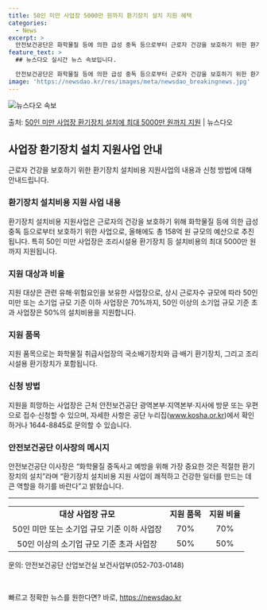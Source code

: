 ```yaml
---
title: 50인 미만 사업장 5000만 원까지 환기장치 설치 지원 혜택
categories:
  - News
excerpt: >
  안전보건공단은 화학물질 등에 의한 급성 중독 등으로부터 근로자 건강을 보호하기 위한 환기장치 설치비용 지원사…
feature_text: >
  ## 뉴스다오 실시간 뉴스 속보입니다.

  안전보건공단은 화학물질 등에 의한 급성 중독 등으로부터 근로자 건강을 보호하기 위한 환기장치 설치비용 지원사…
image: 'https://newsdao.kr/res/images/meta/newsdao_breakingnews.jpg'
---
```


![뉴스다오 속보](https://newsdao.kr/res/images/meta/newsdao_breakingnews.jpg)

<p>출처: <a href="https://newsdao.kr/3144" rel="dofollow">50인 미만 사업장 환기장치 설치에 최대 5000만 원까지 지원</a> | 뉴스다오</p>

<h2>사업장 환기장치 설치 지원사업 안내</h2>
<p data-ke-size="size16">근로자 건강을 보호하기 위한 환기장치 설치비용 지원사업의 내용과 신청 방법에 대해 안내드립니다.</p>

<h3>환기장치 설치비용 지원 사업 내용</h3>
<p data-ke-size="size16">환기장치 설치비용 지원사업은 근로자의 건강을 보호하기 위해 화학물질 등에 의한 급성 중독 등으로부터 보호하기 위한 사업으로, 올해에도 총 158억 원 규모의 예산으로 추진됩니다. 특히 50인 미만 사업장은 조리시설용 환기장치 등 설치비용의 최대 5000만 원까지 지원됩니다.</p>

<h3>지원 대상과 비율</h3>
<p data-ke-size="size16">지원 대상은 관련 유해·위험요인을 보유한 사업장으로, 상시 근로자수 규모에 따라 50인 미만 또는 소기업 규모 기준 이하 사업장은 70%까지, 50인 이상의 소기업 규모 기준 초과 사업장은 50%의 설치비용을 지원합니다.</p>

<h3>지원 품목</h3>
<p data-ke-size="size16">지원 품목으로는 화학물질 취급사업장의 국소배기장치와 급·배기 환기장치, 그리고 조리시설용 환기장치가 포함됩니다.</p>

<h3>신청 방법</h3>
<p data-ke-size="size16">지원을 희망하는 사업장은 근처 안전보건공단 광역본부·지역본부·지사에 방문 또는 우편으로 접수·신청할 수 있으며, 자세한 사항은 공단 누리집(<a href="https://www.kosha.or.kr">www.kosha.or.kr</a>)에서 확인하거나 1644-8845로 문의할 수 있습니다.</p>

<h3>안전보건공단 이사장의 메시지</h3>
<p data-ke-size="size16">안전보건공단 이사장은 “화학물질 중독사고 예방을 위해 가장 중요한 것은 적절한 환기장치의 설치”라며 “환기장치 설치비용 지원 사업이 쾌적하고 건강한 일터를 만드는 데 큰 역할을 하기를 바란다”고 밝혔습니다.</p>

<hr data-ke-size="size16">
<table>
	<tr>
		<td style="text-align: center; height: 17px;"><b>대상 사업장 규모</b></td>
		<td style="text-align: center; height: 17px;"><b>지원 품목</b></td>
		<td style="text-align: center; height: 17px;"><b>지원 비율</b></td>
	</tr>
	<tr>
		<td style="text-align: center; height: 17px;">50인 미만 또는 소기업 규모 기준 이하 사업장</td>
		<td style="text-align: center; height: 17px;">70%</td>
		<td style="text-align: center; height: 17px;">70%</td>
	</tr>
	<tr>
		<td style="text-align: center; height: 17px;">50인 이상의 소기업 규모 기준 초과 사업장</td>
		<td style="text-align: center; height: 17px;">50%</td>
		<td style="text-align: center; height: 17px;">50%</td>
	</tr>
</table>
<p data-ke-size="size16">문의: 안전보건공단 산업보건실 보건사업부(052-703-0148)</p>
<p data-ke-size="size16">&nbsp;</p> 

빠르고 정확한 뉴스를 원한다면? 바로, <a href="https://newsdao.kr" rel="dofollow">https://newsdao.kr</a>


